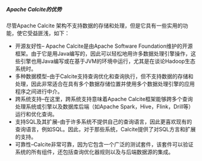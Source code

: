 ##### Apache Calcite的优势
尽管Apache Calcite 架构不支持数据的存储和处理，但是它具有一些实用的功能，使它受益匪浅，如下：

 - 开源友好性– Apache Calcite是由Apache Software Foundation维护的开源框架。由于它是用Java编写的，因此可以轻松地用许多数据处理引擎操作，这些引擎也用Java编写或在基于JVM的环境中运行，尤其是在谈论Hadoop生态系统时。 
 - 多种数据模型–由于Calcite支持查询优化和查询执行，但不支持数据的存储和处理，因此非常适合在具有多个数据存储位置并使用多个数据处理引擎的应用程序之间进行中介。
 - 跨系统支持–在这里，跨系统支持意味着Apache Calcite框架能够跨多个查询处理系统或引擎以及数据库后端（如Apache Spark，Hive，Flink，Drill等）运行和优化查询。
 - 支持SQL及其扩展–由于许多系统不提供自己的查询语言，因此更喜欢现有的查询语言，例如SQL。因此，对于那些系统，Calcite提供了对SQL方言和扩展的支持。
 - 可靠性–Calcite非常可靠，因为它包含一个广泛的测试套件，该套件可以验证系统的所有组件，还包括查询优化器规则以及与后端数据源的集成。